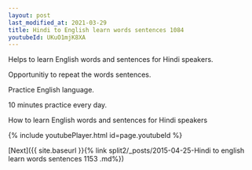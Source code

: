 ```yaml
---
layout: post
last_modified_at: 2021-03-29
title: Hindi to English learn words sentences 1084 
youtubeId: UKuO1mjK8XA
---
```

 
 
Helps to learn English words and sentences for Hindi speakers.

Opportunitiy to repeat the words sentences. 

Practice English language. 
 
10 minutes practice every day. 
 
How to learn English words and sentences for Hindi speakers 
 
{% include youtubePlayer.html id=page.youtubeId %}
 
 
[Next]({{ site.baseurl }}{% link  split2/_posts/2015-04-25-Hindi to english learn words sentences 1153 .md%})
 
